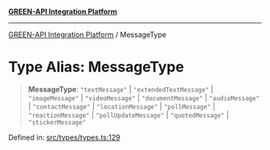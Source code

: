 [**GREEN-API Integration Platform**](../README.md)

***

[GREEN-API Integration Platform](../globals.md) / MessageType

# Type Alias: MessageType

> **MessageType**: `"textMessage"` \| `"extendedTextMessage"` \| `"imageMessage"` \| `"videoMessage"` \| `"documentMessage"` \| `"audioMessage"` \| `"contactMessage"` \| `"locationMessage"` \| `"pollMessage"` \| `"reactionMessage"` \| `"pollUpdateMessage"` \| `"quotedMessage"` \| `"stickerMessage"`

Defined in: [src/types/types.ts:129](https://github.com/green-api/greenapi-integration/blob/20ab1c18eae4ff2cd48cede03d005dd7127abc0b/src/types/types.ts#L129)

